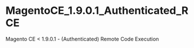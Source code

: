 # MagentoCE_1.9.0.1_Authenticated_RCE
Magento CE &lt; 1.9.0.1 - (Authenticated) Remote Code Execution

